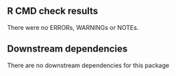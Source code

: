 ## R CMD check results
There were no ERRORs, WARNINGs or NOTEs.

## Downstream dependencies
There are no downstream dependencies for this package
